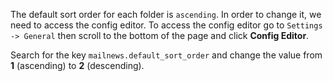 The default sort order for each folder is `ascending`. In order to change it, we need to access the config editor. To access the config editor go to `Settings -> General` then scroll to the bottom of the page and click **Config Editor**.

Search for the key `mailnews.default_sort_order` and change the value from **1** (ascending) to **2** (descending).
